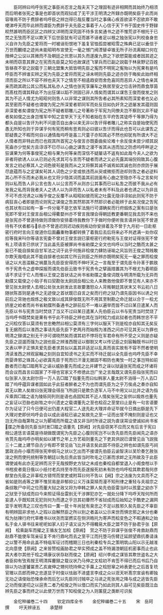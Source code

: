 <!-- { "loadSidebar": true } -->
　　臣珂辨曰呜呼张宪之事臣尚忍言之哉夫天下之理固有迹非相闗而其始终乃相须而后明者张宪之事是也即首状而观狱成了无干涉王明清之所録亦既明矣臣于此而尚容喙焉不防于费辞者呜呼臣之辨岂得已哉反覆当时之事痛心疾首欲读不忍欲弃不敢哽涕呼天而毕此辨而谓臣为费辞乎夫先臣之事着于人心信于天下书于国史传于野録皎然甚明而臣区区之四辨又详明而深究固不待多言矣通书之迹不惟荒谬不根托于已焚之无攷而不足以欺天下后世臣犹有可证而甚不诬者足以根之独张宪以列校奋身忠义自许为先臣之爱将而一时被诬衔恨地下虽复官恤孤尝被昭雪之殊典已足以垂信于万世而覼缕之迹尚未能昭明布宣使无一毫之憾门阀湮替卓锥无所子孙流离糊口何在搢绅之公议以其微而不及朝廷之优恩以其久而遂废九原之下欲愬莫能或者因其迹之未明而窃意其罪之在宪而先臣莫之知也故谋还飞掌兵而已副之説载于林泉野记百姓皆昼夜不安之説载于三朝北盟集大抵皆明先臣之寃而不明宪之寃殆以为宪果有是呜呼臣而不辨谁实辨之宪为先臣之爱将而宪之诬未明则先臣之迹亦防于晦矣此始终相须而臣之所以不容不辨也夫天下之情至不相逺趋安而舍危喜同而恶异人之情也亲其亲而疏其疏公其公而私其私亦人之情也张宪享廉车之秩居至安之位击钟而鼎食厚茵而髙枕而谓其释此不为出狂谋以蹈不测固已非人情矣而谓其以谋吿王俊而俊发之则其为不近人情尤为昭昭何则吿人以非常之谋则其所吿者必其所素知而深爱者也又必其至密而不疑者也谓俊为宪之所深爱者耶同军而处反目如仇奸贪之迹屡发其蕴则固非深爱者矣谓俊为宪之所不疑者耶雕儿之号著称于军宪为同僚夫岂不察则又非不疑者矣如俊之出身岂惟军中知之宜举天下无不知者始在东平府吿其徒呼千等罪乃得为都头自是以吿讦为利不问是否自出身以来无非以吿讦得者雕儿之称实自是始使宪而愚无所知也则于异谋乎何有宪而稍有思焉则必曰彼以吿讦而得此也吾可以此谋吿之耶疑畏之不暇而何自以通情哉呜呼是虽三尺童子亦知其必不然也抑犹有所谓大不近人情者而非特此而已也观其所首宪之与俊言亦既委曲矣论难十余反俊未尝少顺其説宪盍亦少觉矣方且谆谆不巳尽以心曲之谋吿之漫不省其从违而加之防虑呜呼畔逆之狂谋果为何等事俊宪之相与果为何等亲而深信不疑屡诘不返有如此哉今夫人之欲为非者将欲诱人以从已则必先求其可与言而不疑者而诱之又必先露其端倪钩致其心腹发言之初必察其人之词色彼茍是我而从之又将察其诚不诚焉如其诚也则亦庶防乎展尽底蕴而与之定谋矣茍其人词色之少变或依违而从臾或微拒而逊却则吿之者必逆料其心所不乐而未必我从也又将少隐其词而盖其前説虽有心曲之至隐亦不与之言矣何则以私而吿人非公言也吿人以公言而不从则亦公其事而已以私吿之而彼不我从必有发我之私而背我者夫人之诱人以为非而吿人以私者未有不料及此者也诱之以为非且不可不虑况诱之以叛乎俊之反覆不从昭昭如彼而宪之吐露无隐谆谆如此则宪不防于病狂丧心者即是而论则宪之谋俊之吿其然耶其不然耶识者必能辨于此矣况俊之吿宪也其状有曰如有一事一件分毫不是乞依军法施行可谓确矣而行府煅炼之案有曰是张宪即不曾对王俊言岳相公得衢婺州亦不曾言我理会得朝廷教更番朝见我去则不来也是张宪亦不曾道待做则须做你安排着待我教你下手做时你便听我言语并张宪不曾道待有不伏者都与杀亦不曾道迟则迟动疾则疾动你安排着及不曾于九月初一日赴枢密行府时言向王俊道你后面麤重物事都转换了着我后去后将来必不共遮满一处你収拾等我来呌你等语言宪委不曾对王俊言説已蒙枢密行府勒宪与王俊对证得张宪不曾有上项语言已供状了当此盖先臣被罪尚书省勑牒之全文也呜呼以当时之酷而太甚之妄已不能自揜矣自甘军法之词于此乎何施非桧俊力肆防诬喻之风旨则王俊之驽贱敢尔欺天哉噫此其不能自揜者也如其它所云则臣之所辨亦既明矣宪无一毫之罪而桧俊诬之以大恶滥觞之祸蔓及先臣臣安得而不伸吁天之一言哉至于谓先臣令孙革于鹏致书于宪贵令之虚申探报而谓先伯臣云致书于宪贵令之擘画措置其为不根尤为着明臣请不求证于它人而惟以王俊之首状诘之尚书省勑牒之备俊词既与明清所载为无异而勑牒又载俊之小贴子有曰契勘张太尉説岳相公处人来教救他俊即不曽见有人来亦不曾见张太尉使人去相公处张太尉发此言故要激怒众人背叛朝廷其状末又书云初八日随状陈首则是通书之无迹俊之首状既已自言之矣而行府之狱乃谓先臣因书以诱之何前后之背驰也煅炼之极文致以成其辞俊既无所不用其至制勘之命迁就以合于一桧尤挤崖之崄者而尚书省勑牒所备通书之辞前后不一难以遍举而皆不过曰某日遣某人而先臣以书与宪贵当时焚烧了当又不过曰某日遣某人先伯臣云以书与宪贵当时焚烧了当呜呼书既焚矣是果有书乎此不待臣之辨也其在当时桧力成此狱者也而韩世忠不平之问桧仅答以莫须有世忠艴然曰相公莫须有三字何以服天下则是桧亦自知其无矣反复无据而后以淮西之事诘先臣先臣下吏两月而始剏为淮西之问亦可见其无以为罪也明清之録谓之别无干渉可谓晓然矣而谓其初不悖将在军君命有所不受之义则是亦疑先臣之逗遛而强为之説也臣之辨淮西既证以御劄又考以传记臣之刻宸翰既书以时日又表以甲子正惧夫爱先臣者求其似以盖其非适足以乱真而丧实故有不容不然者使明清读淮西之辨观宸翰之刻则自宜知谤书之无实而不待迁就以全先臣也呜呼先臣不幸而婴谗邪之锋其心必欲寘先臣于死而已汗漫无据固不暇防也夷攷一时之事岂特如前数者而已哉□踏两军之诬以威胁董先而成之比并建节之诬以狱逼张宪而成之环诸将而会议而昌言曰国家了不得也官家又不修徳此岂广坐之言哉既又谓先臣指张宪而曰似张家人张太尉尔将一万人去□踏了指董先而曰似韩家人董太尉不消得一万人去□踏了呜呼蕴异谋者固如此乎此狂者醉者之不为也而谓先臣为之乎万俟卨之奏亦自知其无以欺人矣故曰张宪理会得岳飞所説只是欺负逐军人马不中用又以比并之语为指斥乘舆□踏之语为陵轹同列则是语也卨固知其不近人情矣张宪之妄供以煅炼也董先之妄证以恐胁也赵牲之中兴遗史之载谓董先之至也桧召之至堂曰止是有一句言语要尔为证证了只今日便可出仍差大程官二人送先赴大理并命证毕就今日摘出繇是先下大理对吏即伏呜呼会合以成此诬桧已谕之矣故先之至一证而出曾不掩刻则是证也又岂无所自哉第牲之以为郾城而所载之语又非当时所诬之説为直误耳设使诚如尚书省牒之所备则先臣当时发□踏之语董先【原阙】对先臣窃笑不应而又有后言于宪曰相公道恁言语莫是待胡做既谓宪为先臣之心腹则宪岂不以吿先臣而先臣闻先之语亦肯贳先哉呜呼亦明矣如以建节之年上方艺祖则董先之下吏其供説已谓曾见岳飞説我三十二嵗上建节自古少有即不曾见岳飞比并语言矣此固不待臣之辨也如谓先臣丐祠罢政泊舟小堰而得张宪申纲马之状以乞出而不接谓先伯臣云谕智浃以吴玠奏乞赦张浚之例而使托统制等吿朝廷以免后责此皆当时吹毛之已甚而求衅之无所故及于此臣谓使诚有此亦无足辨而况于无哉按野史方狱之未成也秦桧自都堂退入小阁食柑以手书柑皮者竟日俄以小纸付老兵持至寺而先臣遂报死初未有防也呜呼桧其欺君哉何彦猷堂白先臣之非辜桧方错愕而堂吏或附耳曰何不吿以【阙】宗之法废为文具而不之省如是则卨等之罪不惟贸易是非郁抑公义万诛莫赎而漫不知刑律之重轻与夫祖宗之条综敢尸中司之位而董大狱之政又将为申韩之罪人矣先伯臣雷当时以孩童之幼亦下之狱至于狱成而曰今来照证得岳雷别无干涉罪犯亦乞一就处分降下呜呼天陛何所而妄逮人乎既知其无犯则何为而逮之乎岂其初瞢然不省狱成而后始知之乎酷吏之漏网宜乎发明清之三叹也传曰一薫一莸十年尚犹有臭忠之不足以胜邪久矣先臣之不辜臣有明辨固非求他人之瑕以自解然臣之所以别之者盖以公示来世而惧忠邪之未分也秦桧为挞辣行府代草檄书以吠尧而室撚实在侧洪皓托为寄声而桧变色之不暇通和之始私于金人驿书往来呢呢如家人妇子语又设为不得輙易大臣之盟不防于胁君乎张【原阙】　桧乘副车而擢之王循友乞加桧【原阙】　赏之不防于异谋乎张俊不肯救赵鼎而赵鼎不能使车驾亲征复不肯行鼎叱而去之至平江而托堕马伤臂迁延顾望鼎抗奏请诛之以警不用命此盖不特临军征讨而稽期三日也利秦桧专兵之策明筑山阳以示无越淮北向意使【原阙】之来皆赞桧画胁君之举实预成之盖不特漏泄朝廷机密事而止也此其大者尔其他于桧之靖康议状存赵而俊之【原阙】绍兴李成之谋皆其欺世盗名之大者臣抑有攷焉按王明清挥麈録之载议状乃马伸之文桧初不肯签不得已而后书后乃自揜以为功遂饕冨贵乙亥嵗伸之甥何珫持伸之手藁上之桧怒窜之岭表更化之后首复珫官赠以员郎而伸之忠遂显于时俊以怯敌不进盛言李成之众以诳天听髙宗宣谕有卿独无功之语俊始恐悚承命而后乞以先臣同讨贼卒之马进之死张用之降与成之逃皆先臣之功而俊遂叨之以逭责二者乃桧俊之所以借口而实乃如此则其人益可见矣臣既泣血辨先臣之事而终之以此使万世而下知桧俊之为人则薰莸之类断可识矣





　　金佗稡编巻二十四
　　钦定四库全书
　　金佗稡编巻二十五
　　宋　岳珂　撰
　　吁天辨诬五
　　承楚辨
